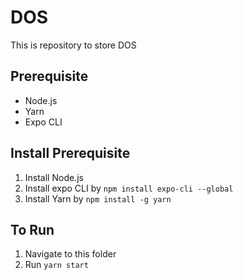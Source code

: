 # DOS
This is repository to store DOS

## Prerequisite
- Node.js
- Yarn
- Expo CLI

## Install Prerequisite
1. Install Node.js
2. Install expo CLI by `npm install expo-cli --global`
3. Install Yarn by `npm install -g yarn`

## To Run
1. Navigate to this folder
2. Run `yarn start`